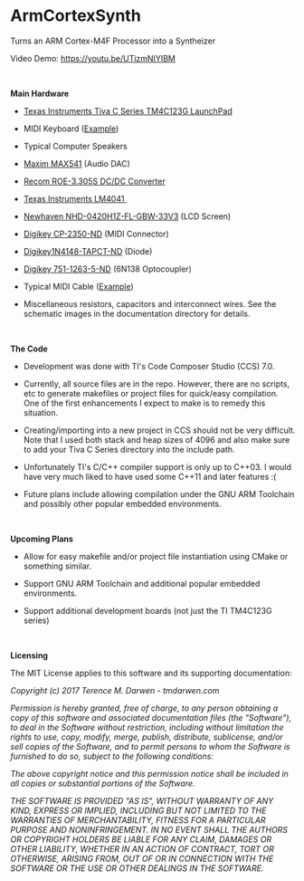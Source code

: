 ArmCortexSynth
==============

Turns an ARM Cortex-M4F Processor into a Syntheizer

Video Demo: <https://youtu.be/UTizmNIYIBM>

 

**Main Hardware**

-   [Texas Instruments Tiva C Series TM4C123G LaunchPad](http://www.ti.com/tool/ek-tm4c123gxl)

-   MIDI Keyboard ([Example](https://www.youtube.com/watch?v=7zAPMpPD-n4))

-   Typical Computer Speakers

-   [Maxim MAX541](https://datasheets.maximintegrated.com/en/ds/MAX541-MAX542.pdf) (Audio DAC)

-   [Recom ROE-3.305S DC/DC Converter](http://www.mouser.com/ds/2/468/ROE-766139.pdf)

-   [Texas Instruments LM4041 ](http://www.ti.com/lit/ds/symlink/lm4041c.pdf)

-   [Newhaven NHD-0420H1Z-FL-GBW-33V3](http://www.newhavendisplay.com/nhd0420h1zflgbw33v3-p-5163.html) (LCD Screen)

-   [Digikey CP-2350-ND](http://www.digikey.com/product-detail/en/SDS-50J/CP-2350-ND/97033) (MIDI Connector)

-   [Digikey1N4148-TAPCT-ND](http://www.digikey.com/product-detail/en/1N4148-TAP/1N4148-TAPCT-ND/3104296) (Diode)

-   [Digikey 751-1263-5-ND](http://www.digikey.com/product-detail/en/6N138/751-1263-5-ND/1731496) (6N138 Optocoupler)

-   Typical MIDI Cable
    ([Example](https://www.amazon.com/gp/product/B009GUP89S/ref=s9_acsd_topr_hd_bw_boEpr_c_x_2_w?pf_rd_m=ATVPDKIKX0DER&pf_rd_s=merchandised-search-4&pf_rd_r=1DZD7NG6RAR0H224K6TV&pf_rd_t=101&pf_rd_p=99ef2030-b386-50e5-bf67-36b72f770aed&pf_rd_i=11973431))

-   Miscellaneous resistors, capacitors and interconnect wires. See the schematic images in the documentation directory for details.

 

**The Code**

-   Development was done with TI's Code Composer Studio (CCS) 7.0.

-   Currently, all source files are in the repo. However, there are no scripts,
    etc to generate makefiles or project files for quick/easy compilation. One
    of the first enhancements I expect to make is to remedy this situation.

-   Creating/importing into a new project in CCS should not be very difficult.
    Note that I used both stack and heap sizes of 4096 and also make sure to add
    your Tiva C Series directory into the include path.

-   Unfortunately TI's C/C++ compiler support is only up to C++03. I would have
    very much liked to have used some C++11 and later features :(

-   Future plans include allowing compilation under the GNU ARM Toolchain and
    possibly other popular embedded environments.

 

**Upcoming Plans**

-   Allow for easy makefile and/or project file instantiation using CMake or
    something similar.

-   Support GNU ARM Toolchain and additional popular embedded environments.

-   Support additional development boards (not just the TI TM4C123G series)

 

**Licensing**

The MIT License applies to this software and its supporting documentation:

*Copyright (c) 2017 Terence M. Darwen - tmdarwen.com*

*Permission is hereby granted, free of charge, to any person obtaining a copy of
this software and associated documentation files (the "Software"), to deal in
the Software without restriction, including without limitation the rights to
use, copy, modify, merge, publish, distribute, sublicense, and/or sell copies of
the Software, and to permit persons to whom the Software is furnished to do so,
subject to the following conditions:*

*The above copyright notice and this permission notice shall be included in all
copies or substantial portions of the Software.*

*THE SOFTWARE IS PROVIDED "AS IS", WITHOUT WARRANTY OF ANY KIND, EXPRESS OR
IMPLIED, INCLUDING BUT NOT LIMITED TO THE WARRANTIES OF MERCHANTABILITY, FITNESS
FOR A PARTICULAR PURPOSE AND NONINFRINGEMENT. IN NO EVENT SHALL THE AUTHORS OR
COPYRIGHT HOLDERS BE LIABLE FOR ANY CLAIM, DAMAGES OR OTHER LIABILITY, WHETHER
IN AN ACTION OF CONTRACT, TORT OR OTHERWISE, ARISING FROM, OUT OF OR IN
CONNECTION WITH THE SOFTWARE OR THE USE OR OTHER DEALINGS IN THE SOFTWARE.*
